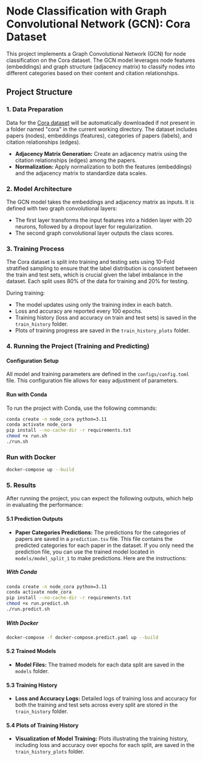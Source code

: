 # Node Classification with Graph Convolutional Network (GCN): Cora Dataset

This project implements a Graph Convolutional Network (GCN) for node classification on the Cora dataset. The GCN model leverages node features (embeddings) and graph structure (adjacency matrix) to classify nodes into different categories based on their content and citation relationships.

## Project Structure

### 1. Data Preparation
Data for the [Cora dataset](https://linqs-data.soe.ucsc.edu/public/lbc/cora.tgz) will be automatically downloaded if not present in a folder named "cora" in the current working directory. The dataset includes papers (nodes), embeddings (features), categories of papers (labels), and citation relationships (edges).

- **Adjacency Matrix Generation:** Create an adjacency matrix using the citation relationships (edges) among the papers.
- **Normalization:** Apply normalization to both the features (embeddings) and the adjacency matrix to standardize data scales.

### 2. Model Architecture
The GCN model takes the embeddings and adjacency matrix as inputs. It is defined with two graph convolutional layers:
- The first layer transforms the input features into a hidden layer with 20 neurons, followed by a dropout layer for regularization.
- The second graph convolutional layer outputs the class scores.

### 3. Training Process
The Cora dataset is split into training and testing sets using 10-Fold stratified sampling to ensure that the label distribution is consistent between the train and test sets, which is crucial given the label imbalance in the dataset. Each split uses 80% of the data for training and 20% for testing.

During training:
- The model updates using only the training index in each batch.
- Loss and accuracy are reported every 100 epochs.
- Training history (loss and accuracy on train and test sets) is saved in the `train_history` folder.
- Plots of training progress are saved in the `train_history_plots` folder.

### 4. Running the Project (Training and Predicting)

#### Configuration Setup
All model and training parameters are defined in the `configs/config.toml` file. This configuration file allows for easy adjustment of parameters.

#### Run with Conda
To run the project with Conda, use the following commands:

```bash
conda create -n node_cora python=3.11
conda activate node_cora
pip install --no-cache-dir -r requirements.txt
chmod +x run.sh
./run.sh
```
### Run with Docker

```bash
docker-compose up --build
```

### 5. Results

After running the project, you can expect the following outputs, which help in evaluating the performance:

#### 5.1 Prediction Outputs
- **Paper Categories Predictions:** The predictions for the categories of papers are saved in a `prediction.tsv` file. This file contains the predicted categories for each paper in the dataset. If you only need the prediction file, you can use the trained model located in `models/model_split_1` to make predictions. Here are the instructions:

##### With Conda
```bash
conda create -n node_cora python=3.11
conda activate node_cora
pip install --no-cache-dir -r requirements.txt
chmod +x run.predict.sh
./run.predict.sh
```
##### With Docker

```bash
docker-compose -f docker-compose.predict.yaml up --build
```
#### 5.2 Trained Models

- **Model Files:** The trained models for each data split are saved in the `models` folder.

#### 5.3 Training History

- **Loss and Accuracy Logs:** Detailed logs of training loss and accuracy for both the training and test sets across every split are stored in the `train_history` folder.

#### 5.4 Plots of Training History

- **Visualization of Model Training:** Plots illustrating the training history, including loss and accuracy over epochs for each split, are saved in the `train_history_plots` folder.

